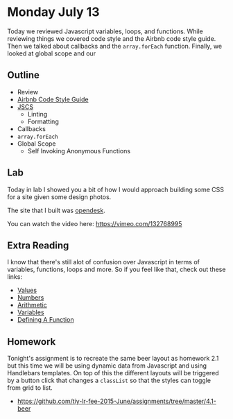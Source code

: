# Monday July 13

Today we reviewed Javascript variables, loops, and functions.
While reviewing things we covered code style and the Airbnb code style guide.
Then we talked about callbacks and the `array.forEach` function.
Finally, we looked at global scope and our 


## Outline

* Review
* [Airbnb Code Style Guide](https://github.com/airbnb/javascript)
* [JSCS](jscs.html)
    - Linting
    - Formatting
* Callbacks
* `array.forEach`
* Global Scope
    - Self Invoking Anonymous Functions

## Lab

Today in lab I showed you a bit of how I would approach building some CSS for a site given some design photos.

The site that I built was [opendesk](http://opendesk.cc/).


You can watch the video here: https://vimeo.com/132768995

## Extra Reading

I know that there's still alot of confusion over Javascript in terms of variables, functions, loops and more.
So if you feel like that, check out these links:

* [Values](http://eloquentjavascript.net/01_values.html#h_sVZPaxUSy/)
* [Numbers](http://eloquentjavascript.net/01_values.html#h_flOCH3CuFg)
* [Arithmetic](http://eloquentjavascript.net/01_values.html#h_RfBT3HMnYs)
* [Variables](http://eloquentjavascript.net/02_program_structure.html#h_rAGNsfewCX)
* [Defining A Function](http://eloquentjavascript.net/03_functions.html#h_tqLFw/oazr)

## Homework

Tonight's assignment is to recreate the same beer layout as homework 2.1 but this time we will be using dynamic data from Javascript and using Handlebars templates.
On top of this the different layouts will be triggered by a button click that changes a `classList` so that the styles can toggle from grid to list.

* https://github.com/tiy-lr-fee-2015-June/assignments/tree/master/4.1-beer
